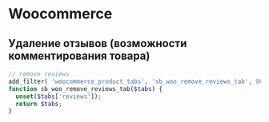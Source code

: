 # Woocommerce

<h2>Удаление отзывов (возможности комментирования товара)</h2>

```php
// remove reviews
add_filter( 'woocommerce_product_tabs', 'sb_woo_remove_reviews_tab', 98);
function sb_woo_remove_reviews_tab($tabs) {
  unset($tabs['reviews']);
  return $tabs;
}
```
